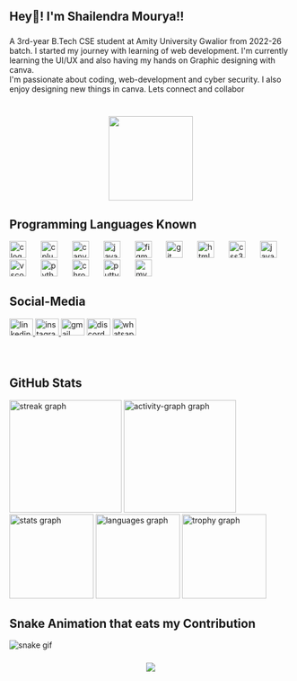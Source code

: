 <h2 align="left">Hey👋! I'm Shailendra Mourya!!</h2>

###

<p align="left">A 3rd-year B.Tech CSE student at Amity University Gwalior from 2022-26 batch. I started my journey with learning of web development. I'm currently learning the UI/UX and also having my hands on Graphic designing with canva.<br>I'm passionate about coding, web-development and cyber security. I also enjoy designing new things in canva. Lets connect and collabor</p>

###

<br clear="both">

<div align="center">
  <img height="150" src="https://media.licdn.com/dms/image/D5616AQFWoNQTuYk7eQ/profile-displaybackgroundimage-shrink_350_1400/0/1720408262678?e=1726704000&v=beta&t=Rb3SjtE4RknXVG99MiZKgQPPxaHdT0abmP-B0OF7M2Q"  />
</div>

###

<div align="left">
  <h2> Programming Languages Known </h2> 
  <img src="https://cdn.jsdelivr.net/gh/devicons/devicon/icons/c/c-original.svg" height="30" alt="c logo"  />
  <img width="18" />
  <img src="https://cdn.jsdelivr.net/gh/devicons/devicon/icons/cplusplus/cplusplus-original.svg" height="30" alt="cplusplus logo"  />
  <img width="18" />
  <img src="https://cdn.jsdelivr.net/gh/devicons/devicon/icons/canva/canva-original.svg" height="30" alt="canva logo"  />
  <img width="18" />
  <img src="https://cdn.jsdelivr.net/gh/devicons/devicon/icons/java/java-original.svg" height="30" alt="java logo"  />
  <img width="18" />
  <img src="https://cdn.jsdelivr.net/gh/devicons/devicon/icons/figma/figma-original.svg" height="30" alt="figma logo"  />
  <img width="18" />
  <img src="https://cdn.jsdelivr.net/gh/devicons/devicon/icons/git/git-original.svg" height="30" alt="git logo"  />
  <img width="18" />
  <img src="https://cdn.jsdelivr.net/gh/devicons/devicon/icons/html5/html5-original.svg" height="30" alt="html5 logo"  />
  <img width="18" />
  <img src="https://cdn.jsdelivr.net/gh/devicons/devicon/icons/css3/css3-original.svg" height="30" alt="css3 logo"  />
  <img width="18" />
  <img src="https://cdn.jsdelivr.net/gh/devicons/devicon/icons/javascript/javascript-original.svg" height="30" alt="javascript logo"  />
  <img width="18" />
  <img src="https://cdn.jsdelivr.net/gh/devicons/devicon/icons/vscode/vscode-original.svg" height="30" alt="vscode logo"  />
  <img width="18" />
  <img src="https://cdn.jsdelivr.net/gh/devicons/devicon/icons/python/python-original.svg" height="30" alt="python logo"  />
  <img width="18" />
  <img src="https://cdn.jsdelivr.net/gh/devicons/devicon/icons/chrome/chrome-original.svg" height="30" alt="chrome logo"  />
  <img width="18" />
  <img src="https://cdn.jsdelivr.net/gh/devicons/devicon/icons/putty/putty-original.svg" height="30" alt="putty logo"  />
  <img width="18" />
  <img src="https://cdn.jsdelivr.net/gh/devicons/devicon/icons/mysql/mysql-original.svg" height="30" alt="mysql logo"  />
</div>

###

<div align="left">
  <h2> Social-Media </h2> 
  <a href="https://www.linkedin.com/in/shailum17" target="_blank">
    <img src="https://raw.githubusercontent.com/maurodesouza/profile-readme-generator/master/src/assets/icons/social/linkedin/default.svg" width="42" height="30" alt="linkedin logo"  />
  </a>
  <a href="https://www.instagram.com/shailu_m17?igsh=MWY2bGxmZHp3ZDQwMA==" target="_blank">
    <img src="https://raw.githubusercontent.com/maurodesouza/profile-readme-generator/master/src/assets/icons/social/instagram/default.svg" width="42" height="30" alt="instagram logo"  />
  </a>
  <img src="https://raw.githubusercontent.com/maurodesouza/profile-readme-generator/master/src/assets/icons/social/gmail/default.svg" width="42" height="30" alt="gmail logo"  />
  <img src="https://raw.githubusercontent.com/maurodesouza/profile-readme-generator/master/src/assets/icons/social/discord/default.svg" width="42" height="30" alt="discord logo"  />
  <a href="https://wa.me/message/PHLWVAD672GSJ1" target="_blank">
    <img src="https://raw.githubusercontent.com/maurodesouza/profile-readme-generator/master/src/assets/icons/social/whatsapp/default.svg" width="42" height="30" alt="whatsapp logo"  />
  </a>
</div>

###

<br clear="both">

<div >
  <h2> GitHub Stats </h2> 
  <img src="https://streak-stats.demolab.com?user=shailum17&locale=en&mode=daily&theme=panda&hide_border=true&border_radius=5" height="200" alt="streak graph"  />
  <img src="https://github-readme-activity-graph.vercel.app/graph?username=shailum17&theme=github-dark&hide_title=false&hide_border=true&radius=10&area=true" height="200" alt="activity-graph graph"  />
  <img src="https://github-readme-stats.vercel.app/api?username=shailum17&hide_title=false&hide_rank=false&show_icons=true&include_all_commits=true&count_private=true&disable_animations=false&theme=panda&locale=en&hide_border=true" height="150" alt="stats graph"  />
  <img src="https://github-readme-stats.vercel.app/api/top-langs?username=shailum17&locale=en&hide_title=false&layout=compact&card_width=320&langs_count=5&theme=panda&hide_border=true" height="150" alt="languages graph"  />
  <img src="https://github-profile-trophy.vercel.app?username=shailum17&theme=apprentice&no-frame=true&column=8&row=1" height="150" alt="trophy graph"  />
</div>

## Snake Animation that eats my Contribution

![snake gif](https://github.com/shailum17/shailum17/blob/output/github-contribution-grid-snake.gif)

###

<div align="center">
  <img src="https://visitor-badge.laobi.icu/badge?page_id=shailum17.shailum17&"  />
</div>

###
